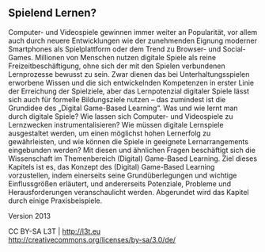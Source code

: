 ## Spielend Lernen?

Computer- und Videospiele gewinnen immer weiter an Popularität, vor allem auch durch neuere Entwicklungen wie der zunehmenden Eignung moderner Smartphones als Spielplattform oder dem Trend zu Browser- und Social-Games. Millionen von Menschen nutzen digitale Spiele als reine Freizeitbeschäftigung, ohne sich der mit den Spielen verbundenen Lernprozesse bewusst zu sein. Zwar dienen das bei Unterhaltungsspielen erworbene Wissen und die sich entwickelnden Kompetenzen in erster Linie der Erreichung der Spielziele, aber das Lernpotenzial digitaler Spiele lässt sich auch für formelle Bildungsziele nutzen – das zumindest ist die Grundidee des „Digital Game-Based Learning“. Was und wie lernt man durch digitale Spiele? Wie lassen sich Computer- und Videospiele zu Lernzwecken instrumentalisieren? Wie müssen digitale Lernspiele ausgestaltet werden, um einen möglichst hohen Lernerfolg zu gewährleisten, und wie können die Spiele in geeignete Lernarrangements eingebunden werden? Mit diesen und ähnlichen Fragen beschäftigt sich die Wissenschaft im Themenbereich (Digital) Game-Based Learning. Ziel dieses Kapitels ist es, das Konzept des (Digital) Game-Based Learning vorzustellen, indem einerseits seine Grundüberlegungen und wichtige Einflussgrößen erläutert, und andererseits Potenziale, Probleme und Herausforderungen veranschaulicht werden. Abgerundet wird das Kapitel durch einige Praxisbeispiele.


Version 2013

CC BY-SA L3T | http://l3t.eu  
http://creativecommons.org/licenses/by-sa/3.0/de/
